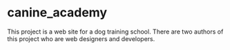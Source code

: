 canine_academy
==============

This project is a web site for a dog training school.
There are two authors of this project who are web designers and developers.


